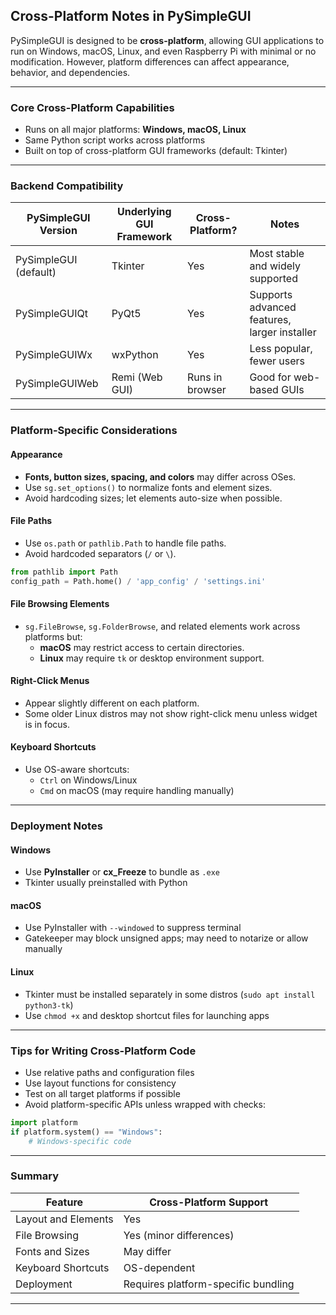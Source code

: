 ## Cross-Platform Notes in PySimpleGUI

PySimpleGUI is designed to be **cross-platform**, allowing GUI applications to run on Windows, macOS, Linux, and even Raspberry Pi with minimal or no modification. However, platform differences can affect appearance, behavior, and dependencies.

---

### Core Cross-Platform Capabilities

- Runs on all major platforms: **Windows, macOS, Linux**
- Same Python script works across platforms
- Built on top of cross-platform GUI frameworks (default: Tkinter)

---

### Backend Compatibility

| PySimpleGUI Version | Underlying GUI Framework | Cross-Platform? | Notes                                      |
|----------------------|--------------------------|------------------|---------------------------------------------|
| PySimpleGUI (default) | Tkinter                  | Yes              | Most stable and widely supported            |
| PySimpleGUIQt         | PyQt5                    | Yes              | Supports advanced features, larger installer|
| PySimpleGUIWx         | wxPython                 | Yes              | Less popular, fewer users                   |
| PySimpleGUIWeb        | Remi (Web GUI)           | Runs in browser  | Good for web-based GUIs                     |

---

### Platform-Specific Considerations

#### Appearance

- **Fonts, button sizes, spacing, and colors** may differ across OSes.
- Use `sg.set_options()` to normalize fonts and element sizes.
- Avoid hardcoding sizes; let elements auto-size when possible.

#### File Paths

- Use `os.path` or `pathlib.Path` to handle file paths.
- Avoid hardcoded separators (`/` or `\`).
```python
from pathlib import Path
config_path = Path.home() / 'app_config' / 'settings.ini'
```

#### File Browsing Elements

- `sg.FileBrowse`, `sg.FolderBrowse`, and related elements work across platforms but:
  - **macOS** may restrict access to certain directories.
  - **Linux** may require `tk` or desktop environment support.

#### Right-Click Menus

- Appear slightly different on each platform.
- Some older Linux distros may not show right-click menu unless widget is in focus.

#### Keyboard Shortcuts

- Use OS-aware shortcuts:
  - `Ctrl` on Windows/Linux
  - `Cmd` on macOS (may require handling manually)

---

### Deployment Notes

#### Windows

- Use **PyInstaller** or **cx_Freeze** to bundle as `.exe`
- Tkinter usually preinstalled with Python

#### macOS

- Use PyInstaller with `--windowed` to suppress terminal
- Gatekeeper may block unsigned apps; may need to notarize or allow manually

#### Linux

- Tkinter must be installed separately in some distros (`sudo apt install python3-tk`)
- Use `chmod +x` and desktop shortcut files for launching apps

---

### Tips for Writing Cross-Platform Code

- Use relative paths and configuration files
- Use layout functions for consistency
- Test on all target platforms if possible
- Avoid platform-specific APIs unless wrapped with checks:
```python
import platform
if platform.system() == "Windows":
    # Windows-specific code
```

---

### Summary

| Feature            | Cross-Platform Support |
|--------------------|------------------------|
| Layout and Elements| Yes                    |
| File Browsing      | Yes (minor differences)|
| Fonts and Sizes    | May differ             |
| Keyboard Shortcuts | OS-dependent           |
| Deployment         | Requires platform-specific bundling |

---
